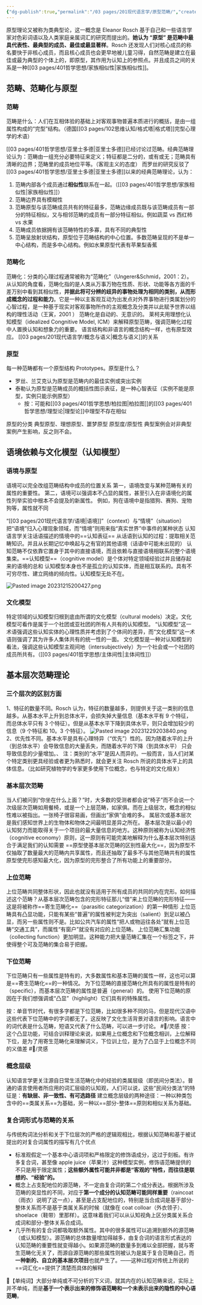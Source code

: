 ```yaml
---
{"dg-publish":true,"permalink":"/03 pages/201现代语言学/原型范畴/","created":"2024-11-30T20:49:02.827+08:00","updated":"2025-03-02T15:17:46.588+08:00"}
---
```


原型理论又被称为类典型论，这一概念是 Eleanor Rosch 基于自己和一些语言学家对色彩词语以及人类家庭亲属词汇的研究而提出的。**她认为 “原型” 是范畴中最具代表性、最典型的成员、最佳或最显著样**。Rosch 还发现人们对核心成员的称名要快于非核心成员，而且核心成员也会更早地被儿童习得，自然范畴是建立在最佳或最为典型的个体上的，即原型，其作用为认知上的参照点。并且成员之间的关系是一种[[03 pages/401哲学思想/家族相似性\|家族相似性]]。
## 范畴、范畴化与原型
### 范畴
范畴是什么：人们在互相体验的基础上对客观事物普遍本质进行的概括，是由一组属性构成的“完型”结构。（德国[[03 pages/102思维认知/格式塔\|格式塔]]完型心理学的术语）

[[03 pages/401哲学思想/亚里士多德\|亚里士多德]]已经讨论过范畴。经典范畴理论认为：范畴由一组充分必要特征来定义；特征都是二分的，或有或无；范畴具有清晰的边界；范畴里的成员地位平等。（客观主义的态度）
而罗丝的研究反驳了[[03 pages/401哲学思想/亚里士多德\|亚里士多德]]以来的经典范畴理论，认为：
1. 范畴内部各个成员通过**相似性**联系在一起。（[[03 pages/401哲学思想/家族相似性\|家族相似性]]）
2. 范畴边界具有模糊性
3. 范畴原型与该范畴成员共有的特征最多，范畴边缘成员既与该范畴成员有一部分的特征相似，又与相邻范畴的成员有一部分特征相似。例如蔬菜 vs 西红柿 vs 水果
4. 范畴成员依据拥有该范畴特性的多寡，具有不同的典型性
5. 范畴呈放射状结构，原型位于范畴结构的中心位置。多数范畴呈现的不是单一中心结构，而是多中心结构。例如水果原型代表有苹果梨香蕉

<style> .container {font-family: sans-serif; text-align: center;} .button-wrapper button {z-index: 1;height: 40px; width: 100px; margin: 10px;padding: 5px;} .excalidraw .App-menu_top .buttonList { display: flex;} .excalidraw-wrapper { height: 800px; margin: 50px; position: relative;} :root[dir="ltr"] .excalidraw .layer-ui__wrapper .zen-mode-transition.App-menu_bottom--transition-left {transform: none;} </style><script src="https://cdn.jsdelivr.net/npm/react@17/umd/react.production.min.js"></script><script src="https://cdn.jsdelivr.net/npm/react-dom@17/umd/react-dom.production.min.js"></script><script type="text/javascript" src="https://cdn.jsdelivr.net/npm/@excalidraw/excalidraw@0/dist/excalidraw.production.min.js"></script><div id="原型范畴_2023-12-15_1854.20.excalidraw.md1"></div><script>(function(){const InitialData={"type":"excalidraw","version":2,"source":"https://github.com/zsviczian/obsidian-excalidraw-plugin/releases/tag/1.9.27","elements":[{"type":"image","version":118,"versionNonce":1198872470,"isDeleted":false,"id":"XQFAE3liwl6O97h48Eoyr","fillStyle":"solid","strokeWidth":2,"strokeStyle":"solid","roughness":1,"opacity":100,"angle":0.025869643428919176,"x":-340.1658990810095,"y":-340.50057220458984,"strokeColor":"transparent","backgroundColor":"transparent","width":648.8128772635815,"height":460,"seed":514098199,"groupIds":[],"frameId":null,"roundness":null,"boundElements":[{"id":"DGg7Zjg5Xv9NNprNG9q5Z","type":"arrow"}],"updated":1702638567775,"link":null,"locked":false,"status":"pending","fileId":"ef08dd3a0f8e6bda9c3d41a4c4dd56893fc9fce2","scale":[1,1]},{"id":"fYCWzZXM","type":"text","x":-316.5924436088924,"y":-385.12933542756747,"width":632,"height":38.4,"angle":0,"strokeColor":"#1e1e1e","backgroundColor":"transparent","fillStyle":"solid","strokeWidth":2,"strokeStyle":"solid","roughness":1,"opacity":100,"groupIds":[],"frameId":null,"roundness":null,"seed":1153281162,"version":342,"versionNonce":418960726,"isDeleted":false,"boundElements":null,"updated":1702638329067,"link":null,"locked":false,"text":"特征：事物的客观标志，是事物固有的本质——通过共享特征，组合规则来构造范畴\n属性：事物在人脑的反应，是认知与事物互动的结果——通过相似性的属性网络来构造范畴","rawText":"特征：事物的客观标志，是事物固有的本质——通过共享特征，组合规则来构造范畴\n属性：事物在人脑的反应，是认知与事物互动的结果——通过相似性的属性网络来构造范畴","fontSize":16,"fontFamily":4,"textAlign":"left","verticalAlign":"top","baseline":34,"containerId":null,"originalText":"特征：事物的客观标志，是事物固有的本质——通过共享特征，组合规则来构造范畴\n属性：事物在人脑的反应，是认知与事物互动的结果——通过相似性的属性网络来构造范畴","lineHeight":1.2},{"id":"N2i9xVSg","type":"text","x":313.8260041537374,"y":-271.0288272303925,"width":428,"height":19.2,"angle":0,"strokeColor":"#1e1e1e","backgroundColor":"transparent","fillStyle":"solid","strokeWidth":2,"strokeStyle":"solid","roughness":1,"opacity":100,"groupIds":[],"frameId":null,"roundness":null,"seed":1627902486,"version":91,"versionNonce":799691530,"isDeleted":false,"boundElements":null,"updated":1702638329067,"link":null,"locked":false,"text":"范畴主要依靠人类的想象力，语义是一种基于体验的心理现象","rawText":"范畴主要依靠人类的想象力，语义是一种基于体验的心理现象","fontSize":16,"fontFamily":4,"textAlign":"left","verticalAlign":"top","baseline":15,"containerId":null,"originalText":"范畴主要依靠人类的想象力，语义是一种基于体验的心理现象","lineHeight":1.2},{"id":"tzEa-maWpL8OsfaO0h27u","type":"rectangle","x":-328.8061349334174,"y":-302.9725305648053,"width":626.6604339929214,"height":29.125163692536994,"angle":0,"strokeColor":"#e03131","backgroundColor":"transparent","fillStyle":"solid","strokeWidth":2,"strokeStyle":"solid","roughness":1,"opacity":100,"groupIds":[],"frameId":null,"roundness":{"type":3},"seed":370945046,"version":107,"versionNonce":891271830,"isDeleted":false,"boundElements":null,"updated":1702638329067,"link":null,"locked":false},{"id":"7Vdq1n4-OlS7y4GdYI7Ub","type":"rectangle","x":-0.9134533490666286,"y":-265.39168931745155,"width":299.70710927802475,"height":53.552692914560225,"angle":0,"strokeColor":"#e03131","backgroundColor":"transparent","fillStyle":"solid","strokeWidth":2,"strokeStyle":"solid","roughness":1,"opacity":100,"groupIds":[],"frameId":null,"roundness":{"type":3},"seed":1593372374,"version":61,"versionNonce":2042585546,"isDeleted":false,"boundElements":null,"updated":1702638329067,"link":null,"locked":false},{"id":"1K2l-HO9e5VVZ0L_8tlHo","type":"ellipse","x":577.8313083838572,"y":-194.92767060785246,"width":58.250327385074115,"height":51.673627400516864,"angle":0,"strokeColor":"#f08c00","backgroundColor":"transparent","fillStyle":"solid","strokeWidth":2,"strokeStyle":"solid","roughness":1,"opacity":100,"groupIds":[],"frameId":null,"roundness":{"type":2},"seed":1302496214,"version":52,"versionNonce":738206166,"isDeleted":false,"boundElements":null,"updated":1702638333838,"link":null,"locked":false},{"id":"Zq5CYEp_XXxLNhGCAPg0M","type":"ellipse","x":527.0972430549567,"y":-235.3271101262713,"width":161.59752355691853,"height":132.47247712275987,"angle":0,"strokeColor":"#f08c00","backgroundColor":"transparent","fillStyle":"solid","strokeWidth":2,"strokeStyle":"solid","roughness":1,"opacity":100,"groupIds":[],"frameId":null,"roundness":{"type":2},"seed":898603286,"version":100,"versionNonce":1921611542,"isDeleted":false,"boundElements":[{"id":"cin_t1cGsITGQ7bRvtM4y","type":"arrow"},{"type":"text","id":"081SvbHY"}],"updated":1702638333838,"link":null,"locked":false},{"id":"081SvbHY","type":"text","x":591.762652468391,"y":-178.526965011933,"width":32,"height":19.2,"angle":0,"strokeColor":"#f08c00","backgroundColor":"transparent","fillStyle":"solid","strokeWidth":2,"strokeStyle":"solid","roughness":1,"opacity":100,"groupIds":[],"frameId":null,"roundness":null,"seed":1638401622,"version":58,"versionNonce":1605772374,"isDeleted":false,"boundElements":null,"updated":1702638333838,"link":null,"locked":false,"text":"内涵","rawText":"内涵","fontSize":16,"fontFamily":4,"textAlign":"center","verticalAlign":"middle","baseline":15,"containerId":"Zq5CYEp_XXxLNhGCAPg0M","originalText":"内涵","lineHeight":1.2},{"id":"tAehFfE3","type":"text","x":646.4163202086022,"y":-201.50425333403126,"width":32,"height":19.2,"angle":0,"strokeColor":"#f08c00","backgroundColor":"transparent","fillStyle":"solid","strokeWidth":2,"strokeStyle":"solid","roughness":1,"opacity":100,"groupIds":[],"frameId":null,"roundness":null,"seed":1656802198,"version":74,"versionNonce":850233046,"isDeleted":false,"boundElements":null,"updated":1702638333838,"link":null,"locked":false,"text":"外延","rawText":"外延","fontSize":16,"fontFamily":4,"textAlign":"left","verticalAlign":"top","baseline":15,"containerId":null,"originalText":"外延","lineHeight":1.2},{"id":"cin_t1cGsITGQ7bRvtM4y","type":"arrow","x":719.6988199308879,"y":-168.62113450097513,"width":137.17002364949008,"height":0.9394741278324545,"angle":0,"strokeColor":"#f08c00","backgroundColor":"transparent","fillStyle":"solid","strokeWidth":2,"strokeStyle":"solid","roughness":1,"opacity":100,"groupIds":[],"frameId":null,"roundness":{"type":2},"seed":1729030358,"version":100,"versionNonce":729867338,"isDeleted":false,"boundElements":null,"updated":1702638334267,"link":null,"locked":false,"points":[[0,0],[137.17002364949008,-0.9394741278324545]],"lastCommittedPoint":null,"startBinding":{"elementId":"Zq5CYEp_XXxLNhGCAPg0M","focus":0.018651854517422788,"gap":31.005346664120225},"endBinding":null,"startArrowhead":null,"endArrowhead":"arrow"},{"id":"69VNzlJnNOn5zm5Yrpn4n","type":"ellipse","x":908.5426175538677,"y":-239.08518252516888,"width":161.59752355691853,"height":132.47247712275987,"angle":0,"strokeColor":"#f08c00","backgroundColor":"transparent","fillStyle":"solid","strokeWidth":2,"strokeStyle":"solid","roughness":1,"opacity":100,"groupIds":[],"frameId":null,"roundness":{"type":2},"seed":237461014,"version":125,"versionNonce":202262870,"isDeleted":false,"boundElements":[{"type":"text","id":"hNKmWKn0"}],"updated":1702638333838,"link":null,"locked":false},{"id":"hNKmWKn0","type":"text","x":973.208026967302,"y":-182.28503741083057,"width":32,"height":19.2,"angle":0,"strokeColor":"#f08c00","backgroundColor":"transparent","fillStyle":"solid","strokeWidth":2,"strokeStyle":"solid","roughness":1,"opacity":100,"groupIds":[],"frameId":null,"roundness":null,"seed":1023355734,"version":85,"versionNonce":224833174,"isDeleted":false,"boundElements":null,"updated":1702638333838,"link":null,"locked":false,"text":"内涵","rawText":"内涵","fontSize":16,"fontFamily":4,"textAlign":"center","verticalAlign":"middle","baseline":15,"containerId":"69VNzlJnNOn5zm5Yrpn4n","originalText":"内涵","lineHeight":1.2},{"id":"rkm_RPmqs8EN193iJzO_q","type":"ellipse","x":930.151695077799,"y":-222.76488533899845,"width":119.31931167040246,"height":105.84767381963917,"angle":0,"strokeColor":"#f08c00","backgroundColor":"transparent","fillStyle":"solid","strokeWidth":2,"strokeStyle":"solid","roughness":1,"opacity":100,"groupIds":[],"frameId":null,"roundness":{"type":2},"seed":1911246998,"version":186,"versionNonce":687893462,"isDeleted":false,"boundElements":null,"updated":1702638333838,"link":null,"locked":false},{"id":"OuwuctNa","type":"text","x":1055.1079687735746,"y":-224.05274635660572,"width":32,"height":19.2,"angle":0,"strokeColor":"#f08c00","backgroundColor":"transparent","fillStyle":"solid","strokeWidth":2,"strokeStyle":"solid","roughness":1,"opacity":100,"groupIds":[],"frameId":null,"roundness":null,"seed":413191638,"version":142,"versionNonce":1022394646,"isDeleted":false,"boundElements":null,"updated":1702638333838,"link":null,"locked":false,"text":"外延","rawText":"外延","fontSize":16,"fontFamily":4,"textAlign":"left","verticalAlign":"top","baseline":15,"containerId":null,"originalText":"外延","lineHeight":1.2},{"id":"RMmD3Gpm","type":"text","x":327.9188196214954,"y":-213.71806191693474,"width":204,"height":96,"angle":0,"strokeColor":"#f08c00","backgroundColor":"transparent","fillStyle":"solid","strokeWidth":2,"strokeStyle":"solid","roughness":1,"opacity":100,"groupIds":[],"frameId":null,"roundness":null,"seed":326803350,"version":219,"versionNonce":1600731594,"isDeleted":false,"boundElements":null,"updated":1702638393471,"link":null,"locked":false,"text":"经典范畴理论中\n从儿童到成人\n儿童从范畴的部分特征开始\n内涵小，外延大\n内涵逐渐扩大，外延逐渐减小","rawText":"经典范畴理论中\n从儿童到成人\n儿童从范畴的部分特征开始\n内涵小，外延大\n内涵逐渐扩大，外延逐渐减小","fontSize":16,"fontFamily":4,"textAlign":"left","verticalAlign":"top","baseline":91,"containerId":null,"originalText":"经典范畴理论中\n从儿童到成人\n儿童从范畴的部分特征开始\n内涵小，外延大\n内涵逐渐扩大，外延逐渐减小","lineHeight":1.2},{"id":"ymzPrU06KXvs6vRjzEtcY","type":"ellipse","x":590.0450583375713,"y":-52.12050904542161,"width":58.250327385074115,"height":51.673627400516864,"angle":0,"strokeColor":"#f08c00","backgroundColor":"transparent","fillStyle":"solid","strokeWidth":2,"strokeStyle":"solid","roughness":1,"opacity":100,"groupIds":[],"frameId":null,"roundness":{"type":2},"seed":1531713866,"version":186,"versionNonce":649244170,"isDeleted":false,"boundElements":null,"updated":1702638500593,"link":null,"locked":false},{"id":"OeGkcB--hPbjdn5QpiB5B","type":"ellipse","x":571.254754972273,"y":-61.554002672029355,"width":96.77064276026017,"height":70.50236065355762,"angle":0,"strokeColor":"#f08c00","backgroundColor":"transparent","fillStyle":"solid","strokeWidth":2,"strokeStyle":"solid","roughness":1,"opacity":100,"groupIds":[],"frameId":null,"roundness":{"type":2},"seed":841046806,"version":355,"versionNonce":1157913802,"isDeleted":false,"boundElements":[{"type":"text","id":"Yzj14bhB"}],"updated":1702638500593,"link":null,"locked":false},{"id":"Yzj14bhB","type":"text","x":603.4264874946226,"y":-35.82917099914566,"width":32,"height":19.2,"angle":0,"strokeColor":"#f08c00","backgroundColor":"transparent","fillStyle":"solid","strokeWidth":2,"strokeStyle":"solid","roughness":1,"opacity":100,"groupIds":[],"frameId":null,"roundness":null,"seed":716277846,"version":454,"versionNonce":1924281226,"isDeleted":false,"boundElements":null,"updated":1702638500593,"link":null,"locked":false,"text":"原型","rawText":"原型","fontSize":16,"fontFamily":4,"textAlign":"center","verticalAlign":"middle","baseline":15,"containerId":"OeGkcB--hPbjdn5QpiB5B","originalText":"原型","lineHeight":1.2},{"id":"tBBiIXzr","type":"text","x":658.6300701623163,"y":-58.69709177160041,"width":32,"height":19.2,"angle":0,"strokeColor":"#f08c00","backgroundColor":"transparent","fillStyle":"solid","strokeWidth":2,"strokeStyle":"solid","roughness":1,"opacity":100,"groupIds":[],"frameId":null,"roundness":null,"seed":1372479498,"version":208,"versionNonce":1106719306,"isDeleted":false,"boundElements":null,"updated":1702638500593,"link":null,"locked":false,"text":"外延","rawText":"外延","fontSize":16,"fontFamily":4,"textAlign":"left","verticalAlign":"top","baseline":15,"containerId":null,"originalText":"外延","lineHeight":1.2},{"id":"CO3zmaf523IY4VcXKZkpf","type":"arrow","x":750.6995840667415,"y":-24.452630548998805,"width":118.38300946735058,"height":2.300816517377932,"angle":0,"strokeColor":"#f08c00","backgroundColor":"transparent","fillStyle":"solid","strokeWidth":2,"strokeStyle":"solid","roughness":1,"opacity":100,"groupIds":[],"frameId":null,"roundness":{"type":2},"seed":662501142,"version":318,"versionNonce":1169053962,"isDeleted":false,"boundElements":null,"updated":1702638500593,"link":null,"locked":false,"points":[[0,0],[118.38300946735058,-2.300816517377932]],"lastCommittedPoint":null,"startBinding":null,"endBinding":null,"startArrowhead":null,"endArrowhead":"arrow"},{"id":"KNDsR4zD0c4NPuNChklhl","type":"ellipse","x":920.7563675075818,"y":-96.27802096273803,"width":161.59752355691853,"height":132.47247712275987,"angle":0,"strokeColor":"#f08c00","backgroundColor":"transparent","fillStyle":"solid","strokeWidth":2,"strokeStyle":"solid","roughness":1,"opacity":100,"groupIds":[],"frameId":null,"roundness":{"type":2},"seed":1898518678,"version":257,"versionNonce":2102568906,"isDeleted":false,"boundElements":[{"type":"text","id":"tVgd2BpK"}],"updated":1702638500593,"link":null,"locked":false},{"id":"tVgd2BpK","type":"text","x":985.4217769210161,"y":-39.477875848399734,"width":32,"height":19.2,"angle":0,"strokeColor":"#f08c00","backgroundColor":"transparent","fillStyle":"solid","strokeWidth":2,"strokeStyle":"solid","roughness":1,"opacity":100,"groupIds":[],"frameId":null,"roundness":null,"seed":879275862,"version":224,"versionNonce":1090461322,"isDeleted":false,"boundElements":null,"updated":1702638500593,"link":null,"locked":false,"text":"原型","rawText":"原型","fontSize":16,"fontFamily":4,"textAlign":"center","verticalAlign":"middle","baseline":15,"containerId":"KNDsR4zD0c4NPuNChklhl","originalText":"原型","lineHeight":1.2},{"id":"CjyiK_EFUu-vGduUlBdTr","type":"ellipse","x":971.4906673532395,"y":-54.59069111211738,"width":58.250444643452475,"height":51.35553609184109,"angle":0,"strokeColor":"#f08c00","backgroundColor":"transparent","fillStyle":"solid","strokeWidth":2,"strokeStyle":"solid","roughness":1,"opacity":100,"groupIds":[],"frameId":null,"roundness":{"type":2},"seed":2043340810,"version":409,"versionNonce":762232138,"isDeleted":false,"boundElements":null,"updated":1702638500593,"link":null,"locked":false},{"id":"JLv255VX","type":"text","x":1032.5594171218113,"y":-69.97136759748219,"width":32,"height":19.2,"angle":0,"strokeColor":"#f08c00","backgroundColor":"transparent","fillStyle":"solid","strokeWidth":2,"strokeStyle":"solid","roughness":1,"opacity":100,"groupIds":[],"frameId":null,"roundness":null,"seed":1795103242,"version":211,"versionNonce":1485864778,"isDeleted":false,"boundElements":null,"updated":1702638504526,"link":null,"locked":false,"text":"外延","rawText":"外延","fontSize":16,"fontFamily":4,"textAlign":"left","verticalAlign":"top","baseline":15,"containerId":null,"originalText":"外延","lineHeight":1.2},{"id":"HoKAYGCf","type":"text","x":350.4671367565018,"y":-63.39475555670896,"width":176,"height":76.8,"angle":0,"strokeColor":"#f08c00","backgroundColor":"transparent","fillStyle":"solid","strokeWidth":2,"strokeStyle":"solid","roughness":1,"opacity":100,"groupIds":[],"frameId":null,"roundness":null,"seed":1626219210,"version":256,"versionNonce":268207114,"isDeleted":false,"boundElements":null,"updated":1702638500593,"link":null,"locked":false,"text":"原型范畴理论中\n儿童先掌握范畴的原型\n然后根据家族象似性原理\n把范畴扩大到其他成员","rawText":"原型范畴理论中\n儿童先掌握范畴的原型\n然后根据家族象似性原理\n把范畴扩大到其他成员","fontSize":16,"fontFamily":4,"textAlign":"left","verticalAlign":"top","baseline":72,"containerId":null,"originalText":"原型范畴理论中\n儿童先掌握范畴的原型\n然后根据家族象似性原理\n把范畴扩大到其他成员","lineHeight":1.2},{"id":"D2AtQ5njd9r7vU9LNrekH","type":"rectangle","x":-252.7050369400666,"y":-206.20188780454504,"width":66.70594631070159,"height":31.943674019818275,"angle":0,"strokeColor":"#f08c00","backgroundColor":"transparent","fillStyle":"solid","strokeWidth":2,"strokeStyle":"solid","roughness":1,"opacity":100,"groupIds":[],"frameId":null,"roundness":{"type":3},"seed":2131979530,"version":16,"versionNonce":1185956950,"isDeleted":false,"boundElements":null,"updated":1702638329067,"link":null,"locked":false},{"id":"zRdDSjIbusLigmNPNzC4q","type":"rectangle","x":72.36913431700299,"y":-202.4437860910529,"width":67.64547906772327,"height":28.18563093551535,"angle":0,"strokeColor":"#f08c00","backgroundColor":"transparent","fillStyle":"solid","strokeWidth":2,"strokeStyle":"solid","roughness":1,"opacity":100,"groupIds":[],"frameId":null,"roundness":{"type":3},"seed":720630346,"version":55,"versionNonce":1856328714,"isDeleted":false,"boundElements":null,"updated":1702638329067,"link":null,"locked":false},{"id":"uh94gM7B","type":"text","x":129.67998757424436,"y":-169.56057931421287,"width":188,"height":19.2,"angle":0,"strokeColor":"#1971c2","backgroundColor":"transparent","fillStyle":"solid","strokeWidth":2,"strokeStyle":"solid","roughness":1,"opacity":100,"groupIds":[],"frameId":null,"roundness":null,"seed":1880183190,"version":97,"versionNonce":1427341066,"isDeleted":false,"boundElements":null,"updated":1702638391323,"link":null,"locked":false,"text":"渐变性，容纳了连续体想象","rawText":"渐变性，容纳了连续体想象","fontSize":16,"fontFamily":4,"textAlign":"left","verticalAlign":"top","baseline":15,"containerId":null,"originalText":"渐变性，容纳了连续体想象","lineHeight":1.2},{"id":"2AZCkLis","type":"text","x":326.0396954782624,"y":53.105869898844844,"width":536,"height":38.4,"angle":0,"strokeColor":"#1971c2","backgroundColor":"transparent","fillStyle":"solid","strokeWidth":2,"strokeStyle":"solid","roughness":1,"opacity":100,"groupIds":[],"frameId":null,"roundness":null,"seed":2045025354,"version":239,"versionNonce":567511510,"isDeleted":false,"boundElements":[{"id":"iDRxSJdVmIufHSHC8Al6n","type":"arrow"}],"updated":1702638520371,"link":null,"locked":false,"text":"经典范畴理论的概念意义存在于个人大脑之外，存在于社会团体的集体大脑。\n但是个人使用时，意义就会改变。——模糊语言学","rawText":"经典范畴理论的概念意义存在于个人大脑之外，存在于社会团体的集体大脑。\n但是个人使用时，意义就会改变。——模糊语言学","fontSize":16,"fontFamily":4,"textAlign":"left","verticalAlign":"top","baseline":34,"containerId":null,"originalText":"经典范畴理论的概念意义存在于个人大脑之外，存在于社会团体的集体大脑。\n但是个人使用时，意义就会改变。——模糊语言学","lineHeight":1.2},{"id":"iDRxSJdVmIufHSHC8Al6n","type":"arrow","x":279.06387843582706,"y":-119.76598811314443,"width":46.06113134065191,"height":168.26416398266514,"angle":0,"strokeColor":"#1971c2","backgroundColor":"transparent","fillStyle":"solid","strokeWidth":2,"strokeStyle":"solid","roughness":1,"opacity":100,"groupIds":[],"frameId":null,"roundness":{"type":2},"seed":1304212682,"version":52,"versionNonce":699391766,"isDeleted":false,"boundElements":null,"updated":1702638520371,"link":null,"locked":false,"points":[[0,0],[46.06113134065191,168.26416398266514]],"lastCommittedPoint":null,"startBinding":null,"endBinding":{"elementId":"2AZCkLis","focus":-0.9602630010160043,"gap":4.697605155918957},"startArrowhead":null,"endArrowhead":"arrow"},{"id":"DGg7Zjg5Xv9NNprNG9q5Z","type":"arrow","x":251.81772162814423,"y":-81.2455554795797,"width":66.70594631070162,"height":228.3035284968093,"angle":0,"strokeColor":"#1971c2","backgroundColor":"transparent","fillStyle":"solid","strokeWidth":2,"strokeStyle":"solid","roughness":1,"opacity":100,"groupIds":[],"frameId":null,"roundness":{"type":2},"seed":336040342,"version":58,"versionNonce":1613294102,"isDeleted":false,"boundElements":null,"updated":1702638567990,"link":null,"locked":false,"points":[[0,0],[66.70594631070162,228.3035284968093]],"lastCommittedPoint":null,"startBinding":null,"endBinding":{"elementId":"XQFAE3liwl6O97h48Eoyr","focus":0.655812873816339,"gap":18.825545191009297},"startArrowhead":null,"endArrowhead":"arrow"},{"id":"UcaG5SZ2","type":"text","x":337.3139713041444,"y":135.78375582053712,"width":396,"height":57.599999999999994,"angle":0,"strokeColor":"#1971c2","backgroundColor":"transparent","fillStyle":"solid","strokeWidth":2,"strokeStyle":"solid","roughness":1,"opacity":100,"groupIds":[],"frameId":null,"roundness":null,"seed":608375050,"version":200,"versionNonce":921416010,"isDeleted":false,"boundElements":null,"updated":1702638684648,"link":null,"locked":false,"text":"1、横向考察：范畴成员的典型性不同。\n2、纵向考察：不同的范畴层次地位不同。\n基本层次理论：上位范畴——基本层次范畴——下位范畴","rawText":"1、横向考察：范畴成员的典型性不同。\n2、纵向考察：不同的范畴层次地位不同。\n基本层次理论：上位范畴——基本层次范畴——下位范畴","fontSize":16,"fontFamily":4,"textAlign":"left","verticalAlign":"top","baseline":53,"containerId":null,"originalText":"1、横向考察：范畴成员的典型性不同。\n2、纵向考察：不同的范畴层次地位不同。\n基本层次理论：上位范畴——基本层次范畴——下位范畴","lineHeight":1.2},{"id":"MZvH4sWJv0yM9_EIiUNPt","type":"rectangle","x":75.9052867436871,"y":-137.93131488896438,"width":42.38327026367182,"height":25.266977945963504,"angle":0,"strokeColor":"#1971c2","backgroundColor":"transparent","fillStyle":"solid","strokeWidth":2,"strokeStyle":"solid","roughness":1,"opacity":100,"groupIds":[],"frameId":null,"roundness":{"type":3},"seed":1873804682,"version":29,"versionNonce":2008803978,"isDeleted":false,"boundElements":null,"updated":1702638767683,"link":null,"locked":false},{"id":"kIiHaj9iypudUYMT6u86X","type":"rectangle","x":21.296013468947535,"y":-102.883605741829,"width":95.36244710286451,"height":21.19166056315106,"angle":0,"strokeColor":"#1971c2","backgroundColor":"transparent","fillStyle":"solid","strokeWidth":2,"strokeStyle":"solid","roughness":1,"opacity":100,"groupIds":[],"frameId":null,"roundness":{"type":3},"seed":179439946,"version":25,"versionNonce":112184138,"isDeleted":false,"boundElements":null,"updated":1702638771683,"link":null,"locked":false},{"id":"jc5WcZye","type":"text","x":332.61642477741435,"y":-289.8192185394747,"width":10,"height":25,"angle":0,"strokeColor":"#1e1e1e","backgroundColor":"transparent","fillStyle":"solid","strokeWidth":2,"strokeStyle":"solid","roughness":1,"opacity":100,"groupIds":[],"frameId":null,"roundness":null,"seed":907242378,"version":12,"versionNonce":1785359434,"isDeleted":true,"boundElements":null,"updated":1702638329067,"link":null,"locked":false,"text":"","rawText":"","fontSize":20,"fontFamily":1,"textAlign":"left","verticalAlign":"top","baseline":17,"containerId":null,"originalText":"","lineHeight":1.25}],"appState":{"theme":"light","viewBackgroundColor":"#ffffff","currentItemStrokeColor":"#1971c2","currentItemBackgroundColor":"transparent","currentItemFillStyle":"solid","currentItemStrokeWidth":2,"currentItemStrokeStyle":"solid","currentItemRoughness":1,"currentItemOpacity":100,"currentItemFontFamily":4,"currentItemFontSize":16,"currentItemTextAlign":"left","currentItemStartArrowhead":null,"currentItemEndArrowhead":"arrow","scrollX":411.48982517476225,"scrollY":484.16764555709585,"zoom":{"value":1.2000000000000002},"currentItemRoundness":"round","gridSize":null,"gridColor":{"Bold":"#C9C9C9FF","Regular":"#EDEDEDFF"},"currentStrokeOptions":null,"previousGridSize":null,"frameRendering":{"enabled":true,"clip":true,"name":true,"outline":true}},"files":{}};InitialData.scrollToContent=true;App=()=>{const e=React.useRef(null),t=React.useRef(null),[n,i]=React.useState({width:void 0,height:void 0});return React.useEffect(()=>{i({width:t.current.getBoundingClientRect().width,height:t.current.getBoundingClientRect().height});const e=()=>{i({width:t.current.getBoundingClientRect().width,height:t.current.getBoundingClientRect().height})};return window.addEventListener("resize",e),()=>window.removeEventListener("resize",e)},[t]),React.createElement(React.Fragment,null,React.createElement("div",{className:"excalidraw-wrapper",ref:t},React.createElement(ExcalidrawLib.Excalidraw,{ref:e,width:n.width,height:n.height,initialData:InitialData,viewModeEnabled:!0,zenModeEnabled:!0,gridModeEnabled:!1})))},excalidrawWrapper=document.getElementById("原型范畴_2023-12-15_1854.20.excalidraw.md1");ReactDOM.render(React.createElement(App),excalidrawWrapper);})();</script>

### 范畴化
范畴化：分类的心理过程通常被称为“范畴化”（Ungerer&Schmid，2001：2）。从认知的角度看，范畴化指的是人类从万事万物在性质、形状、功能等各方面的千差万别中看到其相似性，**并据此将可分辨的歧异的事物处理为相同的类别，从而形成概念的过程和能力**。它是一种以主客观互动为出发点对外界事物进行类属划分的心智过程，是一种基于现实对客观事物所作的主观概念及分类并以此赋予世界以结构的理性活动（王寅，2001 ）
范畴化是自动的、无意识的。
莱柯夫用理想化认知模型（idealized Congnitive Model, ICM）来解释原型范畴，强调范畴化过程中人置换认知和想象力的重要。
语言结构和非语言的概念结构一样，也有原型效应。
[[03 pages/201现代语言学/概念与语义\|概念与语义]]的关系

### 原型
每一种范畴都有一个原型结构 Prototypes。原型是什么？
- 罗丝、兰艾克认为原型是范畴内的最佳实例或突出实例
- 泰勒认为原型是范畴成员的概括性图示表征，是一种心智表征（实例不能是原型，实例只能示例原型）
	- 按：可能和[[03 pages/401哲学思想/柏拉图\|柏拉图]]的[[03 pages/401哲学思想/理型论\|理型论]]中理型不存在相似


原型的分类
典型原型、理想原型、噩梦原型
原型度/原型性
典型案例会对非典型案例产生影响，反之则不会。

## 语境依赖与文化模型（认知模型）
### 语境与原型
语境可以完全改组范畴结构中成员的位置关系
第一，语境改变与某种范畴有关的属性的重要性。
第二，语境可以强调本不凸显的属性，甚至引入在非语境化的属性列举实验中根本不会提及的新属性。
例如，狗在语境中是指猎狗、赛狗、宠物狗等，属性就不同

“[[03 pages/201现代语言学/语境\|语境]]”（context）与“情境”（situation）
把“语境”归入心理现象领域，而“情境”则用来指“真实世界”中事件的某种状态
认知语言学关注话语描述的情境中的==认知表征==
从话语到认知的过程：提取相关范畴知识。并且从长期记忆中唤起与之有官的其他语境（话语中可能未出现的）
认知范畴不仅依靠它置身于其中的直接语境，而且依赖与直接语境相联系的整个语境集束。==认知模型==（cognitive model）是个体对特定领域经验过并且储存起来的语境的总和
认知模型本身也不是孤立的认知实体，而是相互联系的。具有不可穷尽性、建立网络的倾向性。认知模型无处不在。

![Pasted image 20231215200427.png](/img/user/09%20settings/Z%20attachment/Pasted%20image%2020231215200427.png)

### 文化模型
特定领域的认知模型归根到底由所谓的文化模型（cultural models）决定。文化模型可看作是属于一个社团或亚社团的所有人共有的认知模型。
“认知模型”这一术语强调这些认知实体的心理性质并考虑到了个体间的差异，而“文化模型”这一术语则强调了其为许多人集体共有的统一性的一面。
文化模型是一种对认知模型的看法，强调这些认知模型主观间地（intersubjectively）为一个社会或一个社团的成员所共有。（[[03 pages/401哲学思想/主体间性\|主体间性]]）

## 基本层次范畴理论
### 三个层次的区别方面
1、特征的数量不同。Rosch 认为，特征的数量越多，则提供关于这一类别的信息越多。从基本水平上升到总体水平，会损失掉大量信息（基本水平有 9 个特征，而总体水平只有 3 个特征）。但是从基本水平下降到具体水平，则只会增加较少的信息（9 个特征和 10。3 个特征）。
![Pasted image 20231229203840.png](/img/user/09%20settings/Z%20attachment/Pasted%20image%2020231229203840.png)
2、优先性不同。基本水平是具有心理特异（“优先”）性的。因为随着水平的上升（到总体水平）会导致信息的大量丢失，而随着水平的下降（到具体水平） 只会导致信息的少量增加。、
注：类别的“水平”是因人而异的。一般而言，当人们对某个特定类别更具经验或者更为熟悉时，就会更关注 Rosch 所说的具体水平上的具体信息。（比如研究植物学的专家更多使用下位概念，也与特定的文化相关）
### 基本层次范畴
当人们被问到“你坐在什么上面？”时，大多数的受测者都会说“椅子”而不会说一个次级层次范畴如用餐椅，或是一个上层范畴，如家俱。而在上级层次，概念的相似性难以被指出。一张椅子很容易画，但画出“家俱”会难的多。
属层次或基本层次是我们感知世界上的生物体和物体之间最明显差异之所在。
基本层次是以最小的认知努力而能取得关于一个项目的最大量信息的地方。这种原则被称为认知经济性（cognitive economy）原则，这一原则有可能完美地解释为什么基本层次特别适合于满足我们的认知需要
==原型使基本层次范畴的区别性最大化==，因为原型不仅抽取了数量最大的范畴内共享属性，而且还抽取了最多不与其他范畴共有的属性
原型使完形感知最大化，因为原型的完形整合了所有功能上的重要部分。
### 上位范畴
上位范畴共同整体形状，因此也就没有适用于所有成员的共同的内在完形。如何描述这个范畴？从基本层次范畴包含的完形特征那儿“借”来上位范畴的完形特征——这是将被称作==寄生范畴化==（parasitic categorization）的第一种情形
上位范畴具有凸显功能，只能有某些“普遍”的属性被判定为突出（salient）到足以被凸显，而另一些属性则不是。比如公共汽车的属性“把人或物运往各处”就有上位范畴“交通工具”，而属性“有窗户”就没有对应的上位范畴。
上位范畴汇集功能（collecting function）更加明显。这种能力把大量范畴汇集在一个标签之下，并使得整个可及范畴的集合易于把握。
### 下位范畴
下位范畴只有一些属性是特有的，大多数属性和基本范畴的属性一样，这也可以算是==寄生范畴化==的一种情况。
为下位范畴的直接范畴化所具有的属性是特有的（specific），而基本层次范畴的属性是普遍（general）的。
使用下位范畴的原因在于我们想强调或“凸显”（highlight）它们具有的特殊属性。

按：单音节时代，有很多字都是下位范畴，比如很多种不同的马，但是现代汉语中这些代表下位范畴中的字词都无了。这反映了文化生活背景对语言的影响。语言中的词代表是什么范畴，短语又代表了什么范畴，可以进一步讨论。 #🔖/灵感 
按：这个凸显功能，可结合训释理论来说，如果用上位概念和下位概念相训，上位解释下位，是为了用寄生范畴化来理解词义，下位训上位，是为了凸显于上位概念不同的义值差 #🔖/灵感 

### 概念层级
认知语言学更关注源自日常生活范畴化中的经验的类属层级（即民间分类法）。普通的语言使用者所应用的词汇层级的认知观，人们可以说，这些“民间分类法”的特征是：**有缺层、非一致性、有可选路径**
建立概念层级的两种途径：一种以种类包含中的==类属关系==为基础，另一种以==部分-整体==原则和相似关系为基础。

### 复合词形式与范畴的关系
与传统构词法分析和关于下位层次的严格的逻辑观相比，根据认知范畴和基于被试提出的对复合词属性的描写有几个优点
- 标准观假定一个基本中心语词项和严格限定的修饰语成分，这过于刻板。有许多复合词，甚至像 apple juice（苹果汁）这种模型实例，修饰语范畴提供的不只是用于限定属性；**这些额外属性可能并非都是“客观的”特性，而往往是联想的、“经验”的。**
- 概念上占支配地位的源范畴，不一定由复合词的第二个成分表达。根据所涉及范畴的突显性的不同，对应于**第一个成分的认知范畴可能同样重要**（raincoat（雨衣）说明了这一点），甚至是占支配地位的，特别是当合成词是基于部分-整体关系而不是基于类属关系的时候（就像在 coat colloar（外衣领子）、shoelace（鞋带）里那样）。这意味着我们可以从认知视角上区分类属关系合成词和部分-整体关系合成词。
- 几乎所有的复合词都吸取额外属性。其中的很多属性可以追溯到额外的源范畴（或认知模型）。源范畴的总体数量增加得越多，由复合词的语言形式表达的认知范畴的重要性就变得越小。如果源范畴的数量多到难以全部把握，就与寄生范畴化无关了，而源自源范畴的那些属性则被认为是属于复合范畴自己，而**一种新的、自立的基本层次项目**也就产生了。——这种过程对传统上所说的==词汇化==提供了清楚而具体的解释

🔸【单纯词】大部分单纯或不可分析的下义词，就其内在的认知范畴来说，实际上并不单纯，而是**基于一个表示出来的修饰语范畴和一个未表示出来的隐性的中心语范畴**。


